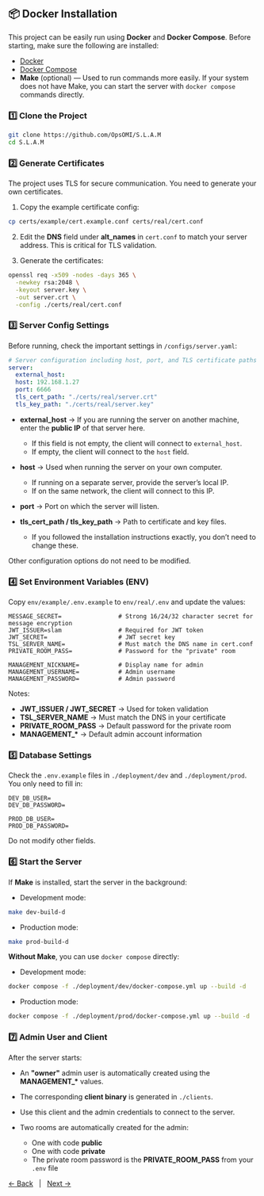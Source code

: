 ## 📦 Docker Installation

This project can be easily run using **Docker** and **Docker Compose**. Before starting, make sure the following are installed:

- [Docker](https://docs.docker.com/get-docker/)
- [Docker Compose](https://docs.docker.com/compose/install/)
- **Make** (optional) — Used to run commands more easily.
  If your system does not have Make, you can start the server with `docker compose` commands directly.

### 1️⃣ Clone the Project

```bash
git clone https://github.com/OpsOMI/S.L.A.M
cd S.L.A.M
```

### 2️⃣ Generate Certificates

The project uses TLS for secure communication. You need to generate your own certificates.

1. Copy the example certificate config:

```bash
cp certs/example/cert.example.conf certs/real/cert.conf
```

2. Edit the **DNS** field under **alt_names** in `cert.conf` to match your server address.
   This is critical for TLS validation.

3. Generate the certificates:

```bash
openssl req -x509 -nodes -days 365 \
  -newkey rsa:2048 \
  -keyout server.key \
  -out server.crt \
  -config ./certs/real/cert.conf
```

### 3️⃣ Server Config Settings

Before running, check the important settings in `/configs/server.yaml`:

```yaml
# Server configuration including host, port, and TLS certificate paths
server:
  external_host:
  host: 192.168.1.27
  port: 6666
  tls_cert_path: "./certs/real/server.crt"
  tls_key_path: "./certs/real/server.key"
```

- **external_host** → If you are running the server on another machine, enter the **public IP** of that server here.

  - If this field is not empty, the client will connect to `external_host`.
  - If empty, the client will connect to the `host` field.

- **host** → Used when running the server on your own computer.

  - If running on a separate server, provide the server’s local IP.
  - If on the same network, the client will connect to this IP.

- **port** → Port on which the server will listen.
- **tls_cert_path / tls_key_path** → Path to certificate and key files.

  - If you followed the installation instructions exactly, you don’t need to change these.

Other configuration options do not need to be modified.

### 4️⃣ Set Environment Variables (ENV)

Copy `env/example/.env.example` to `env/real/.env` and update the values:

```env
MESSAGE_SECRET=                # Strong 16/24/32 character secret for message encryption
JWT_ISSUER=slam                # Required for JWT token
JWT_SECRET=                    # JWT secret key
TSL_SERVER_NAME=               # Must match the DNS name in cert.conf
PRIVATE_ROOM_PASS=             # Password for the "private" room

MANAGEMENT_NICKNAME=           # Display name for admin
MANAGEMENT_USERNAME=           # Admin username
MANAGEMENT_PASSWORD=           # Admin password
```

Notes:

- **JWT_ISSUER / JWT_SECRET** → Used for token validation
- **TSL_SERVER_NAME** → Must match the DNS in your certificate
- **PRIVATE_ROOM_PASS** → Default password for the private room
- **MANAGEMENT\_\*** → Default admin account information

### 5️⃣ Database Settings

Check the `.env.example` files in `./deployment/dev` and `./deployment/prod`.
You only need to fill in:

```env
DEV_DB_USER=
DEV_DB_PASSWORD=

PROD_DB_USER=
PROD_DB_PASSWORD=
```

Do not modify other fields.

### 6️⃣ Start the Server

If **Make** is installed, start the server in the background:

- Development mode:

```bash
make dev-build-d
```

- Production mode:

```bash
make prod-build-d
```

**Without Make**, you can use `docker compose` directly:

- Development mode:

```bash
docker compose -f ./deployment/dev/docker-compose.yml up --build -d
```

- Production mode:

```bash
docker compose -f ./deployment/prod/docker-compose.yml up --build -d
```

### 7️⃣ Admin User and Client

After the server starts:

- An **"owner"** admin user is automatically created using the **MANAGEMENT\_\*** values.
- The corresponding **client binary** is generated in `./clients`.
- Use this client and the admin credentials to connect to the server.
- Two rooms are automatically created for the admin:

  - One with code **public**
  - One with code **private**
  - The private room password is the **PRIVATE_ROOM_PASS** from your `.env` file

[← Back](../../README.en.md)   |   [Next →](./02_features.md)
